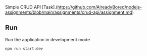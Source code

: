 Simple CRUD API
[Task].(https://github.com/AlreadyBored/nodejs-assignments/blob/main/assignments/crud-api/assignment.md)

## Run

Run the application in development mode

`npm run start:dev`